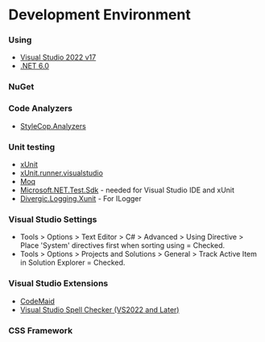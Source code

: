 # Development Environment
 
### Using

- [Visual Studio 2022 v17](https://visualstudio.microsoft.com/)
- [.NET 6.0](https://dotnet.microsoft.com/download/dotnet/6.0)

### NuGet


### Code Analyzers

- [StyleCop.Analyzers](https://www.nuget.org/packages/StyleCop.Analyzers)

### Unit testing

- [xUnit](https://www.nuget.org/packages/xunit)
- [xUnit.runner.visualstudio](https://www.nuget.org/packages/xunit.runner.visualstudio)
- [Moq](https://www.nuget.org/packages/Moq)
- [Microsoft.NET.Test.Sdk](https://www.nuget.org/packages/Microsoft.NET.Test.SDK) - needed for Visual Studio IDE and xUnit
- [Divergic.Logging.Xunit](https://www.nuget.org/packages/Divergic.Logging.Xunit) - For ILogger

### Visual Studio Settings

- Tools > Options > Text Editor > C# > Advanced > Using Directive > Place 'System' directives first when sorting using = Checked.
- Tools > Options > Projects and Solutions > General > Track Active Item in Solution Explorer = Checked.

### Visual Studio Extensions

- [CodeMaid](https://marketplace.visualstudio.com/items?itemName=SteveCadwallader.CodeMaidVS2022)
- [Visual Studio Spell Checker (VS2022 and Later)](https://marketplace.visualstudio.com/items?itemName=EWoodruff.VisualStudioSpellCheckerVS2022andLater)

### CSS Framework


